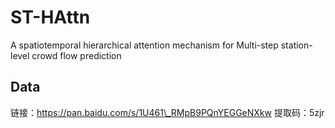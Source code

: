# ST-HAttn
A spatiotemporal hierarchical attention mechanism for Multi-step station-level crowd flow prediction


## Data

链接：https://pan.baidu.com/s/1U461\_RMpB9PQnYEGGeNXkw 
提取码：5zjr 
